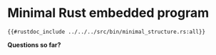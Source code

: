 # Minimal Rust embedded program
```rust,noplaypen
{{#rustdoc_include ../../../src/bin/minimal_structure.rs:all}}
```

**Questions so far?**